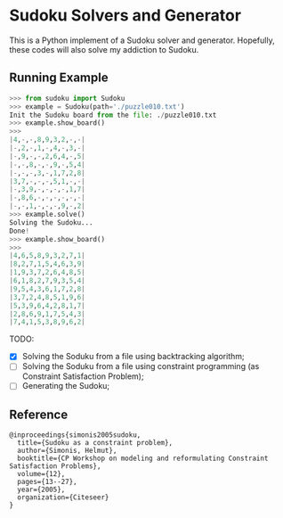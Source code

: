 <!--
 * @Date: 2022-10-26 15:11:27
 * @LastEditors: yuhhong
 * @LastEditTime: 2022-10-26 17:52:31
-->
# Sudoku Solvers and Generator

This is a Python implement of a Sudoku solver and generator. Hopefully, these codes will also solve my addiction to Sudoku. 

## Running Example

```python
>>> from sudoku import Sudoku
>>> example = Sudoku(path='./puzzle010.txt')
Init the Sudoku board from the file: ./puzzle010.txt
>>> example.show_board()
>>>
|4,-,-,8,9,3,2,-,-|
|-,2,-,1,-,4,-,3,-|
|-,9,-,-,2,6,4,-,5|
|-,-,8,-,-,9,-,5,4|
|-,-,-,3,-,1,7,2,8|
|3,7,-,-,-,5,1,-,-|
|-,3,9,-,-,-,-,1,7|
|-,8,6,-,-,-,-,-,-|
|-,-,1,-,-,-,9,-,2|
>>> example.solve()
Solving the Sudoku...
Done!
>>> example.show_board()
>>>
|4,6,5,8,9,3,2,7,1|
|8,2,7,1,5,4,6,3,9|
|1,9,3,7,2,6,4,8,5|
|6,1,8,2,7,9,3,5,4|
|9,5,4,3,6,1,7,2,8|
|3,7,2,4,8,5,1,9,6|
|5,3,9,6,4,2,8,1,7|
|2,8,6,9,1,7,5,4,3|
|7,4,1,5,3,8,9,6,2|
```

TODO: 

- [x] Solving the Soduku from a file using backtracking algorithm;
- [ ] Solving the Soduku from a file using constraint programming (as Constraint Satisfaction Problem);
- [ ] Generating the Sudoku;

## Reference

```
@inproceedings{simonis2005sudoku,
  title={Sudoku as a constraint problem},
  author={Simonis, Helmut},
  booktitle={CP Workshop on modeling and reformulating Constraint Satisfaction Problems},
  volume={12},
  pages={13--27},
  year={2005},
  organization={Citeseer}
}
```